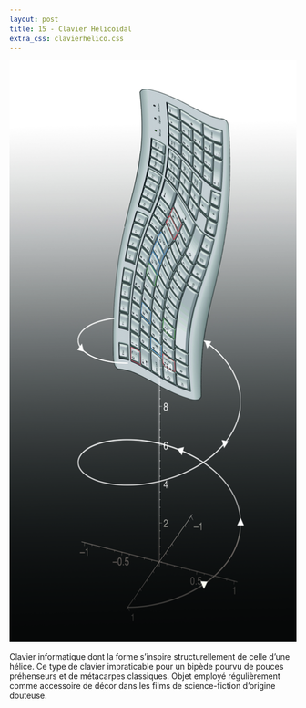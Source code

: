 ```yaml
---
layout: post
title: 15 - Clavier Hélicoïdal
extra_css: clavierhelico.css
---
```


<img src="/img/15.clavierhelicoidal.jpg"/>

Clavier informatique dont la forme s’inspire structurellement de celle d’une hélice. Ce type de clavier  impraticable pour un bipède pourvu de pouces préhenseurs et de métacarpes classiques.
Objet employé régulièrement comme accessoire de décor dans les films de science-fiction d’origine douteuse.
